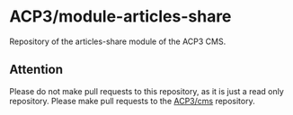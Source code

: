 # ACP3/module-articles-share
Repository of the articles-share module of the ACP3 CMS.

## Attention
Please do not make pull requests to this repository, as it is just a read only repository.
Please make pull requests to the [ACP3/cms](https://gitlab.com/ACP3/cms.git) repository.
